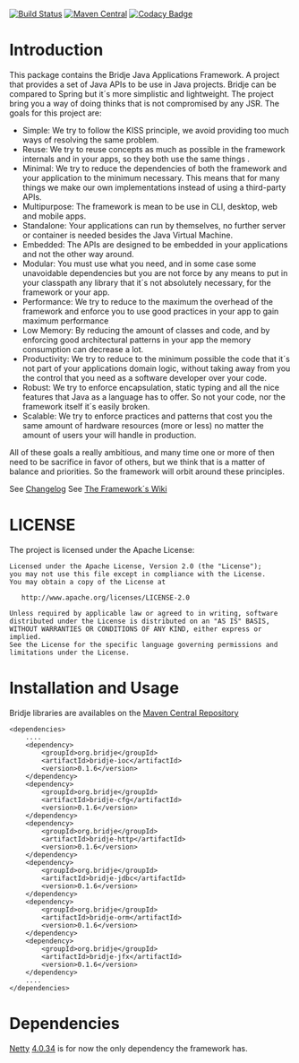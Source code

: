 [![Build Status](https://travis-ci.org/bridje/bridje-framework.svg?branch=master)](https://travis-ci.org/bridje/bridje-framework)
[![Maven Central](https://maven-badges.herokuapp.com/maven-central/org.bridje/bridje-parent/badge.svg)](https://maven-badges.herokuapp.com/maven-central/org.bridje/bridje-parent)
[![Codacy Badge](https://api.codacy.com/project/badge/grade/096fce438e94496185cbb855c0e16b67)](https://www.codacy.com/app/gilberto-vento/bridje-framework)

Introduction
============

This package contains the Bridje Java Applications Framework. A project that provides a set of Java APIs to be use in Java projects. Bridje can be compared to Spring but it´s more simplistic and lightweight. The project bring you a way of doing thinks that is not compromised by any JSR. The goals for this project are:

- Simple: We try to follow the KISS principle, we avoid providing too much ways of resolving the same problem. 
- Reuse: We try to reuse concepts as much as possible in the framework internals and in your apps, so they both use the same things .
- Minimal: We try to reduce the dependencies of both the framework and your application to the minimum necessary. This means that for many things we make our own implementations instead of using a third-party APIs. 
- Multipurpose: The framework is mean to be use in CLI, desktop, web and mobile apps. 
- Standalone: Your applications can run by themselves, no further server or container is needed besides the Java Virtual Machine. 
- Embedded: The APIs are designed to be embedded in your applications and not the other way around.
- Modular: You must use what you need, and in some case some unavoidable dependencies but you are not force by any means to put in your classpath any library that it´s not absolutely necessary, for the framework or your app. 
- Performance: We try to reduce to the maximum the overhead of the framework and enforce you to use good practices in your app to gain maximum performance 
- Low Memory: By reducing the amount of classes and code, and by enforcing good architectural patterns in your app the memory consumption can decrease a lot. 
- Productivity: We try to reduce to the minimum possible the code that it´s not part of your applications domain logic, without taking away from you the control that you need as a software developer over your code. 
- Robust: We try to enforce encapsulation, static typing and all the nice features that Java as a language has to offer. So not your code, nor the framework itself it´s easily broken. 
- Scalable: We try to enforce practices and patterns that cost you the same amount of hardware resources (more or less) no matter the amount of users your will handle in production.
 
All of these goals a really ambitious, and many time one or more of then need to be sacrifice in favor of others, but we think that is a matter of balance and priorities. So the framework will orbit around these principles.

See [Changelog](https://github.com/bridje/bridje-framework/blob/master/CHANGELOG.md)
See [The Framework´s Wiki](https://github.com/bridje/bridje-framework/wiki)

LICENSE
=================

The project is licensed under the Apache License:

    Licensed under the Apache License, Version 2.0 (the "License");
    you may not use this file except in compliance with the License.
    You may obtain a copy of the License at

       http://www.apache.org/licenses/LICENSE-2.0

    Unless required by applicable law or agreed to in writing, software
    distributed under the License is distributed on an "AS IS" BASIS,
    WITHOUT WARRANTIES OR CONDITIONS OF ANY KIND, either express or implied.
    See the License for the specific language governing permissions and
    limitations under the License.

Installation and Usage
======================

Bridje libraries are availables on the [Maven Central Repository](https://maven-badges.herokuapp.com/maven-central/org.bridje/bridje-parent)

    <dependencies>
		....
        <dependency>
            <groupId>org.bridje</groupId>
            <artifactId>bridje-ioc</artifactId>
            <version>0.1.6</version>
        </dependency>
        <dependency>
            <groupId>org.bridje</groupId>
            <artifactId>bridje-cfg</artifactId>
            <version>0.1.6</version>
        </dependency>
        <dependency>
            <groupId>org.bridje</groupId>
            <artifactId>bridje-http</artifactId>
            <version>0.1.6</version>
        </dependency>
        <dependency>
            <groupId>org.bridje</groupId>
            <artifactId>bridje-jdbc</artifactId>
            <version>0.1.6</version>
        </dependency>
        <dependency>
            <groupId>org.bridje</groupId>
            <artifactId>bridje-orm</artifactId>
            <version>0.1.6</version>
        </dependency>
        <dependency>
            <groupId>org.bridje</groupId>
            <artifactId>bridje-jfx</artifactId>
            <version>0.1.6</version>
        </dependency>
		....
    </dependencies>

Dependencies
============

[Netty](http://netty.io/) [4.0.34](http://netty.io/wiki/user-guide-for-4.x.html) is for now the only dependency the framework has.
